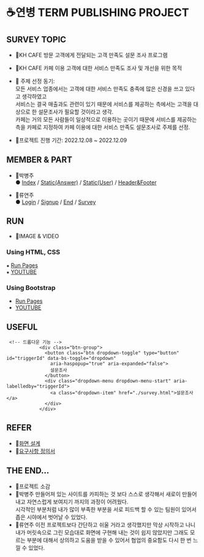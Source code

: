 # ☕연병 TERM PUBLISHING PROJECT
## SURVEY TOPIC
- 🥐KH CAFE 방문 고객에게 전달되는 고객 만족도 설문 조사 프로그램
- 🧁KH CAFE 카페 이용 고객에 대한 서비스 만족도 조사 및 개선을 위한 목적  
- 🍰 주제 선정 동기:   
모든 서비스 업종에서는 고객에 대한 서비스 만족도 충족에  많은 신경을 쓰고 있다고 생각하였고  
서비스는 결국 매출과도 관련이 있기 때문에 서비스를 제공하는 측에서는 고객을 대상으로 한 설문조사가 필요할 것이라고 생각.  
카페는 거의 모든 사람들이 일상적으로 이용하는 곳이기 때문에 서비스를 제공하는 측을 카페로 지정하여 카페 이용에 대한 서비스 만족도 설문조사로 주제를 선정.

- 🥤프로젝트 진행 기간: 2022.12.08 ~ 2022.12.09


## MEMBER & PART
- 🥞박병주    
● [Index](https://github.com/byeongjuPark/term_publishing/blob/master/bootstrap/index.html) / [Static(Answer)](https://github.com/byeongjuPark/term_publishing/blob/master/bootstrap/static_answer.html) / [Static(User)](https://github.com/byeongjuPark/term_publishing/blob/master/bootstrap/static_user.html)  / [Header&Footer](https://github.com/byeongjuPark/term_publishing/blob/master/bootstrap/nav_footer.html)  


- 🥯류연주  
● [Login](https://github.com/byeongjuPark/term_publishing/blob/master/bootstrap/login.html) / [Signup](https://github.com/byeongjuPark/term_publishing/blob/master/bootstrap/signup.html) / [End](https://github.com/byeongjuPark/term_publishing/blob/master/bootstrap/end1.html) / [Survey](https://github.com/byeongjuPark/term_publishing/blob/master/bootstrap/survey.html)  

## RUN
- 🧇IMAGE & VIDEO  
### Using HTML, CSS
⁕ [Run Pages](https://byeongjupark.github.io/term_publishing/)  
⁕ [YOUTUBE](https://www.youtube.com/watch?v=_LAnLuBtiI4&feature=youtu.be)

### Using Bootstrap
* [Run Pages](https://byeongjupark.github.io/term_publishing/bootstrap/index.html)
* [YOUTUBE](https://youtu.be/_LAnLuBtiI4)
## USEFUL
```
 <!-- 드롭다운 기능 -->
            <div class="btn-group">
              <button class="btn dropdown-toggle" type="button" id="triggerId" data-bs-toggle="dropdown"
                aria-haspopup="true" aria-expanded="false">
                설문조사
              </button>
              <div class="dropdown-menu dropdown-menu-start" aria-labelledby="triggerId">
                <a class="dropdown-item" href="./survey.html">설문조사</a>
              </div>
            </div>
```
 
## REFER
- 🍩[화면 설계](https://github.com/byeongjuPark/term_publishing/blob/master/docs/02.%ED%99%94%EB%A9%B4%EC%84%A4%EA%B3%84_V1.0_Template_%EC%97%B0%EB%B3%91.pdf)
- 🍮[요구사항 정의서](https://github.com/byeongjuPark/term_publishing/blob/master/docs/%EC%9A%94%EA%B5%AC%EC%82%AC%ED%95%AD%EC%A0%95%EC%9D%98%EC%84%9C_%EC%97%B0%EB%B3%91.xlsx%20-%20(KHCAFE)1%EC%B0%A8%20%EC%A0%95%EC%9D%98%EC%84%9C.pdf)


## THE END...
- 🍞프로젝트 소감  
- 🥞박병주
만들어져 있는 사이트를 카피하는 것 보다 스스로 생각해서 새로이 만들어내고 자연스럽게 보여지기 까지의 과정이 어려웠다.  
시각적인 부분처럼 내가  많이 부족한 부분을 서로 피드백 할 수 있는 팀원이 있어서 좁은 시야에서 벗어날 수 있었다. 
- 🥯류연주 
이전 프로젝트보다 간단하고 쉬울 거라고 생각했지만 막상 시작하고 나니 내가 머릿속으로 그린 모습대로 화면에 구현해 내는 것이 쉽지 않았지만 
그래도 모르는 부분에 대해서 상의하고 도움을 받을 수 있어서 협업의 중요함도 다시 한 번 느낄 수 있었다.




